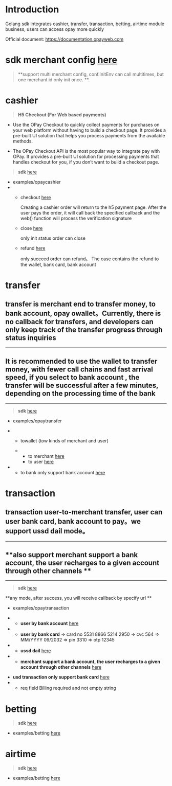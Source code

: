 Introduction
============
Golang sdk integrates cashier, transfer, transaction, betting, airtime module business, users can access opay more quickly

Official document: https://documentation.opayweb.com  

sdk merchant config [here](https://github.com/opay-services/opay-sdk-golang/blob/master/examples/multimerchant/cashier.go)
===================
>**support multi merchant config, conf.InitEnv can call multitimes, but one merchant id only init once. **. 


cashier
=======
>**H5 Checkout (For Web based payments)**  


+ Use the OPay Checkout to quickly collect payments for purchases on your web platform without having to build a checkout page. It provides a pre-built UI solution that helps you process payments from the available methods.

+ The OPay Checkout API is the most popular way to integrate pay with OPay. It provides a pre-built UI solution for processing payments that handles checkout for you, if you don’t want to build a checkout page.

>**sdk** [here](https://github.com/opay-services/opay-sdk-golang/blob/master/sdk/cashier)

+ examples/opaycashier
+ + checkout [here](https://github.com/opay-services/opay-sdk-golang/blob/master/examples/opaycashier/checkout.go)
  
    Creating a cashier order will return to the h5 payment page. After the user pays the order, it will call back the specified callback and the web() function will process the verification signature  
    
  + close [here](https://github.com/opay-services/opay-sdk-golang/blob/master/examples/opaycashier/close.go)
  
    only init status order can close  

  + refund [here](https://github.com/opay-services/opay-sdk-golang/blob/master/examples/opaycashier/refund.go)  
  
    only succeed order can refund。 The case contains the refund to the wallet, bank card, bank account  
    

transfer
========
**transfer is merchant end to transfer money, to bank account, opay owallet。Currently, there is no callback for transfers, and developers can only keep track of the transfer progress through status inquiries**  
-----------
-----------  
**It is recommended to use the wallet to transfer money, with fewer call chains and fast arrival speed, if you select to bank account , the transfer will be successful after a few minutes, depending on the processing time of the bank**
----------
----------

>**sdk**  [here](https://github.com/opay-services/opay-sdk-golang/blob/master/sdk/transfer)

+ examples/opaytransfer  

+ + towallet (tow kinds of merchant and user)  
  
  + + to merchant [here](https://github.com/opay-services/opay-sdk-golang/blob/master/examples/opaytransfer/toWalletMerchant.go)  
    + to user [here](https://github.com/opay-services/opay-sdk-golang/blob/master/examples/opaytransfer/toWalletUser.go)


+ + to bank only support bank account   [here](https://github.com/opay-services/opay-sdk-golang/blob/master/examples/opaytransfer/toWalletUser.go)



transaction
===========
**transaction user-to-merchant transfer, user can user bank card, bank account to pay。we support ussd dail mode。**  
----------
----------  
**also support merchant support a bank account, the user recharges to a given account through other channels  **  
----------  
----------  
>**sdk** [here](https://github.com/opay-services/opay-sdk-golang/blob/master/sdk/transaction)

**any mode,  after success, you will receive callback by specify url ** 

+ examples/opaytransaction  
* * **user by bank account**  [here](https://github.com/opay-services/opay-sdk-golang/blob/master/examples/opaytransaction/bybankaccount.go) 

* * **user by bank card** => card no 5531 8866 5214 2950
=> cvc 564
=> MM/YYYY 09/2032
=> pin 3310
=> otp 12345
* * **ussd dail** [here](https://github.com/opay-services/opay-sdk-golang/blob/master/examples/opaytransaction/byussd.go)  

* * **merchant support a bank account, the user recharges to a given account through other channels** [here](https://github.com/opay-services/opay-sdk-golang/blob/master/examples/opaytransaction/banktransfer.go)

+ **usd transaction only support bank card** [here](https://github.com/opay-services/opay-sdk-golang/blob/master/examples/usdtransaction/bycard.go)  
+ + req field Billing required and not empty string 

betting
=======
>**sdk** [here](https://github.com/opay-services/opay-sdk-golang/blob/master/sdk/betting)

+ examples/betting [here](https://github.com/opay-services/opay-sdk-golang/blob/master/examples/betting/bet.go)

airtime
=======
>**sdk** [here](https://github.com/opay-services/opay-sdk-golang/blob/master/sdk/airtime)  

+ examples/betting [here](https://github.com/opay-services/opay-sdk-golang/blob/master/examples/airtime/topup.go)




